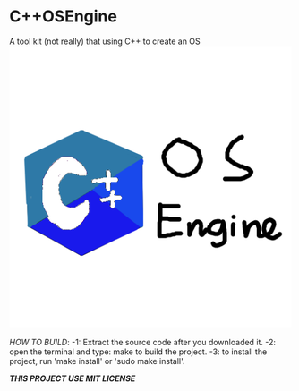 # C++OSEngine
A tool kit (not really) that using C++ to create an OS
![Alt cpposengine](misc/cpposengine.png)

*HOW TO BUILD*:
-1: Extract the source code after you downloaded it.
-2: open the terminal and type: make to build the project.
-3: to install the project, run 'make install' or 'sudo make install'.

***THIS PROJECT USE MIT LICENSE***